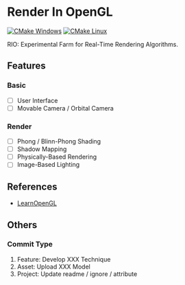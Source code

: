 # Render In OpenGL

[![CMake Windows](https://github.com/LanFear-Li/RIO/actions/workflows/cmake_windows.yml/badge.svg)](https://github.com/LanFear-Li/RIO/actions/workflows/cmake_windows.yml)
[![CMake Linux](https://github.com/LanFear-Li/RIO/actions/workflows/cmake_linux.yml/badge.svg)](https://github.com/LanFear-Li/RIO/actions/workflows/cmake_linux.yml)

RIO: Experimental Farm for Real-Time Rendering Algorithms.

## Features

### Basic

- [ ] User Interface
- [ ] Movable Camera / Orbital Camera

### Render

- [ ] Phong / Blinn-Phong Shading
- [ ] Shadow Mapping
- [ ] Physically-Based Rendering
- [ ] Image-Based Lighting

## References

- [LearnOpenGL](https://learnopengl.com)

## Others

### Commit Type

1. Feature: Develop XXX Technique
2. Asset: Upload XXX Model
3. Project: Update readme / ignore / attribute
